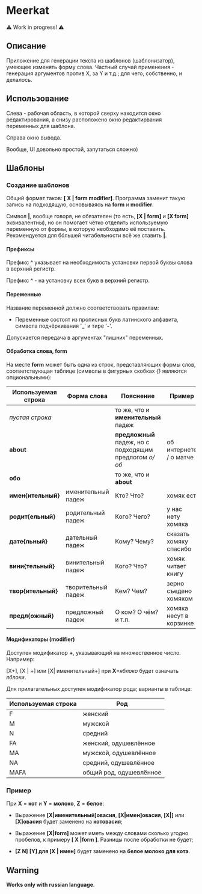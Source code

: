 # Meerkat

⚠️ Work in progress! ⚠️

## Описание

Приложение для генерации текста из шаблонов (шаблонизатор), умеющее изменять форму слова. Частный случай применения - генерация аргументов против X, за Y и т.д.; для чего, собственно, и делалось.

## Использование

Слева - рабочая область, в которой сверху находится окно редактирования, а снизу расположено окно редактирвания переменных для шаблона.

Справа окно вывода.

Вообще, UI довольно простой, запутаться сложно)

## Шаблоны

### Создание шаблонов

Общий формат таков: **[ X | form modifier]**. Программа заменит такую запись на подходящую, основываясь на **form** и **modifier**.

Символ **|**, вообще говоря, не обязателен (то есть, **[X | form]** и **[X form]** эквивалентны), но он помогает чётко отделить используемую переменную от формы, в которую необходимо её поставить. Рекомендуется для бóльшей читабельности всё же ставить **|**.

#### **Префиксы**

Префикс **^** указывает на необходимость установки первой буквы слова в верхний регистр.

Префикс **^** - на установку всех букв в верхний регистр.

#### **Переменные**

Название переменной должно соответствовать правилам:

*  Переменные состоят из прописных букв латинского алфавита, символа подчёркивания '**_**' и тире '**-**'.

Допускается передача в аргументах "лишних" переменных.

#### **Обработка слова**, **form**

На месте **form** может быть одна из строк, представляющих формы слов, соответствующая таблице (символы в фигурных скобках *{}* являются опциональными):

Используемая строка | Форма слова | Пояснение | Пример | Для каких частей речи 
------------------- | ----------- | --------- | ------ | ---------------------
*пустая строка* |  | то же, что и **именительный** падеж | | все
**about** |  | **предложный** падеж, но с подходящим предлогом *о/об* | об интернете / о матче | существительные
**обо** |  | то же, что и **about** | | существительные
**имен{ительный}** | именительный падеж | Кто? Что? | хомяк ест | существительные, прилагательные
**родит{ельный}** | родительный падеж | Кого? Чего? | у нас нету хомяка | существительные, прилагательные
**дате{льный}** | дательный падеж | Кому? Чему? | сказать хомяку спасибо | существительные, прилагательные
**вини{тельный}** | винительный падеж | Кого? Что? | хомяк читает книгу | существительные, прилагательные
**твор{ительный}** | творительный падеж | Кем? Чем? | зерно съедено хомяком | существительные, прилагательные
**предл{ожный}** | предложный падеж | О ком? О чём? и т.п. | хомяка несут в корзинке | существительные, прилагательные

#### **Модификаторы** (**modifier**)

Доступен модификатор **+**, указывающий на множественное число. Например:

[X+], [X | +] или [X| именительный+] при **X**=*яблоко* будет означать *яблоки*.

Для прилагательных доступен модификатор рода; варианты в таблице:

Используемая строка | Род 
------------------- | ---
F | женский
M | мужской
N | средний
FA | женский, одушевлённое
MA | мужской, одушевлённое
NA | средний, одушевлённое
MAFA | общий род, одушевлённое

### Пример

При **X** = **кот** и **Y** = **молоко**, **Z** = **белое**:

* Выражение **[X|именительный]овасия**, **[X|имен]овасия**, **[X|]** или **[X]овасия** будет заменено на **котовасия**;

* Выражение **[X|form]** может иметь между словами сколько угодно пробелов, к примеру **[  X |form      ]**. Разницы после обработки не будет;

* **[Z N]** **[Y] для [X | имен]** будет заменено на **белое молоко для кота**.

## Warning

**Works only with russian language**.

